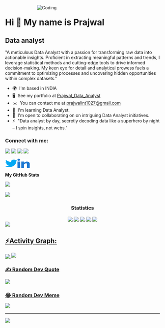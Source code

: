 
<img align="right" alt="Coding" width="400" src="https://media.tenor.com/rePDfDWO3XoAAAAd/hacking.gif">

Hi 👋 My name is Prajwal
========================

Data analyst
------------

"A meticulous Data Analyst with a passion for transforming raw data into actionable insights. Proficient in extracting meaningful patterns and trends, I leverage statistical methods and cutting-edge tools to drive informed decision-making. My keen eye for detail and analytical prowess fuels a commitment to optimizing processes and uncovering hidden opportunities within complex datasets."

* 🌍  I'm based in INDIA
* 🖥️  See my portfolio at [Prajwal_Data_Analyst](http://prajwalda.000webhostapp.com/prajwal/)
* ✉️  You can contact me at [prajwalint1027@gmail.com](mailto:prajwalint1027@gmail.com)
* 🧠  I'm learning Data Analyst.
* 🤝  I'm open to collaborating on on intriguing Data Analyst initiatives.
* ⚡  "Data analyst by day, secretly decoding data like a superhero by night – I spin insights, not webs."

<h3 align="left">Connect with me:</h3>
<div> <a href="https://twitter.com/Prajwal_DA" target="_blank"><img src="https://img.shields.io/badge/Twitter-1DA1F2?style=for-the-badge&logo=twitter&logoColor=white" target="_blank"></a>
<a href="https://www.linkedin.com/in/prajwal10da" target="_blank"><img src="https://img.shields.io/badge/LinkedIn-0077B5?style=for-the-badge&logo=linkedin&logoColor=white" target="_blank"></a>
<a href="https://github.com/PrajwalDataAnalyst" target="_blank"><img src="https://img.shields.io/badge/GitHub-100000?style=for-the-badge&logo=github&logoColor=white" target="_blank"></a>
<a href = "mailto:prajwalint1027@gmail.com"><img src="https://img.shields.io/badge/-Gmail-%23333?style=for-the-badge&logo=gmail&logoColor=white" target="_blank"></a>
</div>
<p align="left">
<a href="https://twitter.com/Prajwal_DA" target="blank"><img align="center" src="https://raw.githubusercontent.com/teamedwardforever/Readme-Generator/71f25dd8b98329b168142a6b782a107b75eab178/svg/Social/twitter.svg" alt="Prajwal_DA" height="30" width="40" /></a><a href="https://linkedin.com/in/prajwal10da" target="blank"><img align="center" src="https://raw.githubusercontent.com/teamedwardforever/Readme-Generator/71f25dd8b98329b168142a6b782a107b75eab178/svg/Social/linked-in-alt.svg" alt="prajwal10da" height="30" width="40" /></a></p>



<b>My GitHub Stats</b>

<a href="http://www.github.com/PrajwalDataAnalyst"><img src="https://github-readme-streak-stats.herokuapp.com/?user=PrajwalDataAnalyst&stroke=ffffff&background=1c1917&ring=0891b2&fire=0891b2&currStreakNum=ffffff&currStreakLabel=0891b2&sideNums=ffffff&sideLabels=ffffff&dates=ffffff&hide_border=true" /></a>


<img src="https://user-images.githubusercontent.com/73097560/115834477-dbab4500-a447-11eb-908a-139a6edaec5c.gif"><h3 align="center">Statistics</h3>
<div align="center">
<a href="https://github.com/PrajwalDataAnalyst">
<img align="center" src="http://github-profile-summary-cards.vercel.app/api/cards/stats?username=PrajwalDataAnalyst&theme=2077" height="180em" />
<img align="center" src="http://github-profile-summary-cards.vercel.app/api/cards/most-commit-language?username=PrajwalDataAnalyst&theme=2077" height="180em" />
<img align="center" src="http://github-profile-summary-cards.vercel.app/api/cards/repos-per-language?username=PrajwalDataAnalyst&theme=2077" height="180em" />
<img align="center" src="http://github-profile-summary-cards.vercel.app/api/cards/productive-time?username=PrajwalDataAnalyst&theme=2077" height="180em" />
<img align="center" src="http://github-profile-summary-cards.vercel.app/api/cards/profile-details?username=PrajwalDataAnalyst&theme=2077" height="180em" />
</div>
<img src="https://user-images.githubusercontent.com/73097560/115834477-dbab4500-a447-11eb-908a-139a6edaec5c.gif"><h2 align="left">⚡Activity Graph:</h2>
<img align="center" src="https://github-readme-activity-graph.vercel.app/graph?username=PrajwalDataAnalyst&theme=default"/>

<img src="https://raw.githubusercontent.com/Trilokia/Trilokia/379277808c61ef204768a61bbc5d25bc7798ccf1/bottom_header.svg" />


### ✍️ Random Dev Quote
![](https://quotes-github-readme.vercel.app/api?type=vetical&theme=radical)




### 😂 Random Dev Meme
<img src='https://randommeme-five.vercel.app/' style="height: 400px;"/>

---
[![](https://visitcount.itsvg.in/api?id=Prajwal_Data_Analyst&icon=0&color=0)](https://visitcount.itsvg.in)



  
<!-- Proudly created with GPRM ( https://gprm.itsvg.in ) -->
